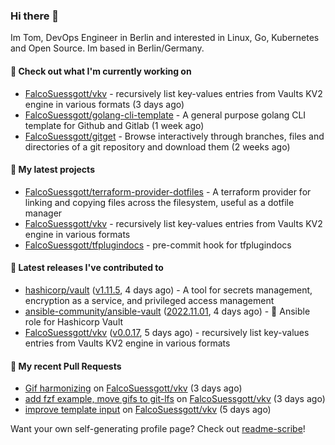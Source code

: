 ### Hi there 👋

Im Tom, DevOps Engineer in Berlin and interested in Linux, Go, Kubernetes and Open Source.
Im based in Berlin/Germany.

#### 👷 Check out what I'm currently working on

- [FalcoSuessgott/vkv](https://github.com/FalcoSuessgott/vkv) - recursively list key-values entries from Vaults KV2 engine in various formats (3 days ago)
- [FalcoSuessgott/golang-cli-template](https://github.com/FalcoSuessgott/golang-cli-template) - A general purpose golang CLI  template for Github and Gitlab (1 week ago)
- [FalcoSuessgott/gitget](https://github.com/FalcoSuessgott/gitget) - Browse interactively through branches, files and directories of a git repository and download them (2 weeks ago)

#### 🌱 My latest projects

- [FalcoSuessgott/terraform-provider-dotfiles](https://github.com/FalcoSuessgott/terraform-provider-dotfiles) - A terraform provider for linking and copying files across the filesystem, useful as a dotfile manager
- [FalcoSuessgott/vkv](https://github.com/FalcoSuessgott/vkv) - recursively list key-values entries from Vaults KV2 engine in various formats
- [FalcoSuessgott/tfplugindocs](https://github.com/FalcoSuessgott/tfplugindocs) - pre-commit hook for tfplugindocs

#### 🔭 Latest releases I've contributed to

- [hashicorp/vault](https://github.com/hashicorp/vault) ([v1.11.5](https://github.com/hashicorp/vault/releases/tag/v1.11.5), 4 days ago) - A tool for secrets management, encryption as a service, and privileged access management
- [ansible-community/ansible-vault](https://github.com/ansible-community/ansible-vault) ([2022.11.01](https://github.com/ansible-community/ansible-vault/releases/tag/2022.11.01), 4 days ago) - :key: Ansible role for Hashicorp Vault
- [FalcoSuessgott/vkv](https://github.com/FalcoSuessgott/vkv) ([v0.0.17](https://github.com/FalcoSuessgott/vkv/releases/tag/v0.0.17), 5 days ago) - recursively list key-values entries from Vaults KV2 engine in various formats

#### 🔨 My recent Pull Requests

- [Gif harmonizing](https://github.com/FalcoSuessgott/vkv/pull/103) on [FalcoSuessgott/vkv](https://github.com/FalcoSuessgott/vkv) (3 days ago)
- [add fzf example, move gifs to git-lfs](https://github.com/FalcoSuessgott/vkv/pull/102) on [FalcoSuessgott/vkv](https://github.com/FalcoSuessgott/vkv) (3 days ago)
- [improve template input](https://github.com/FalcoSuessgott/vkv/pull/99) on [FalcoSuessgott/vkv](https://github.com/FalcoSuessgott/vkv) (5 days ago)

Want your own self-generating profile page? Check out [readme-scribe](https://github.com/muesli/readme-scribe)!